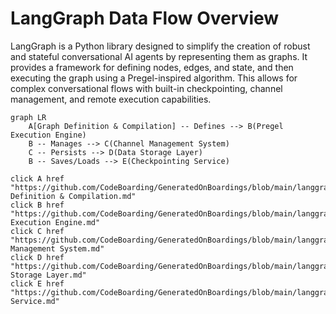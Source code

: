 # LangGraph Data Flow Overview

LangGraph is a Python library designed to simplify the creation of robust and stateful conversational AI agents by representing them as graphs. It provides a framework for defining nodes, edges, and state, and then executing the graph using a Pregel-inspired algorithm. This allows for complex conversational flows with built-in checkpointing, channel management, and remote execution capabilities.

```mermaid
graph LR
    A[Graph Definition & Compilation] -- Defines --> B(Pregel Execution Engine)
    B -- Manages --> C(Channel Management System)
    C -- Persists --> D(Data Storage Layer)
    B -- Saves/Loads --> E(Checkpointing Service)

click A href "https://github.com/CodeBoarding/GeneratedOnBoardings/blob/main/langgraph//Graph Definition & Compilation.md"
click B href "https://github.com/CodeBoarding/GeneratedOnBoardings/blob/main/langgraph//Pregel Execution Engine.md"
click C href "https://github.com/CodeBoarding/GeneratedOnBoardings/blob/main/langgraph//Channel Management System.md"
click D href "https://github.com/CodeBoarding/GeneratedOnBoardings/blob/main/langgraph//Data Storage Layer.md"
click E href "https://github.com/CodeBoarding/GeneratedOnBoardings/blob/main/langgraph//Checkpointing Service.md"
```